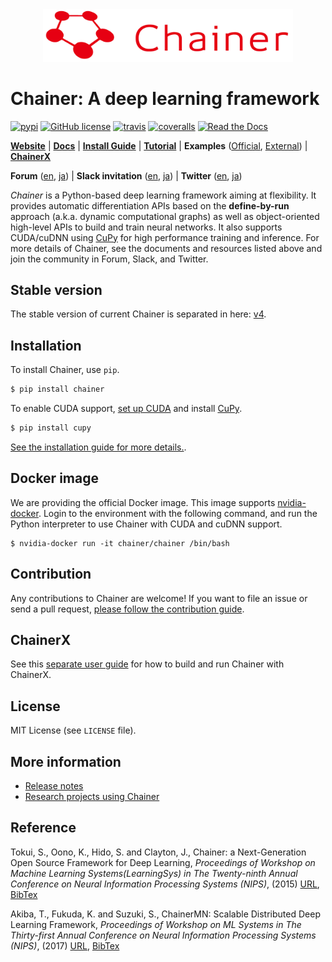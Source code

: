 <div align="center"><img src="https://raw.githubusercontent.com/chainer/chainer/master/docs/image/chainer_red_h.png" width="400"/></div>

# Chainer: A deep learning framework

[![pypi](https://img.shields.io/pypi/v/chainer.svg)](https://pypi.python.org/pypi/chainer)
[![GitHub license](https://img.shields.io/github/license/chainer/chainer.svg)](https://github.com/chainer/chainer)
[![travis](https://img.shields.io/travis/chainer/chainer/master.svg)](https://travis-ci.org/chainer/chainer)
[![coveralls](https://img.shields.io/coveralls/chainer/chainer.svg)](https://coveralls.io/github/chainer/chainer)
[![Read the Docs](https://readthedocs.org/projects/chainer/badge/?version=stable)](https://docs.chainer.org/en/stable/?badge=stable)

[**Website**](https://chainer.org/)
| [**Docs**](https://docs.chainer.org/en/stable/)
| [**Install Guide**](https://docs.chainer.org/en/stable/install.html)
| [**Tutorial**](https://docs.chainer.org/en/stable/guides/)
| **Examples** ([Official](https://github.com/chainer/chainer/tree/master/examples), [External](https://github.com/chainer-community/awesome-chainer))
| [**ChainerX**](#chainerx)

**Forum** ([en](https://groups.google.com/forum/#!forum/chainer), [ja](https://groups.google.com/forum/#!forum/chainer-jp))
| **Slack invitation** ([en](https://bit.ly/join-chainer-slack), [ja](https://bit.ly/join-chainer-jp-slack))
| **Twitter** ([en](https://twitter.com/ChainerOfficial), [ja](https://twitter.com/ChainerJP))

*Chainer* is a Python-based deep learning framework aiming at flexibility.
It provides automatic differentiation APIs based on the **define-by-run** approach (a.k.a. dynamic computational graphs) as well as object-oriented high-level APIs to build and train neural networks.
It also supports CUDA/cuDNN using [CuPy](https://github.com/cupy/cupy) for high performance training and inference.
For more details of Chainer, see the documents and resources listed above and join the community in Forum, Slack, and Twitter.

## Stable version

The stable version of current Chainer is separated in here: [v4](https://github.com/chainer/chainer/tree/v4).

## Installation

To install Chainer, use `pip`.

```sh
$ pip install chainer
```

To enable CUDA support, [set up CUDA](https://docs.nvidia.com/cuda/index.html#installation-guides) and install [CuPy](https://github.com/cupy/cupy).

```sh
$ pip install cupy
```

[See the installation guide for more details.](https://docs.chainer.org/en/stable/install.html).


## Docker image

We are providing the official Docker image.
This image supports [nvidia-docker](https://github.com/NVIDIA/nvidia-docker).
Login to the environment with the following command, and run the Python interpreter to use Chainer with CUDA and cuDNN support.

```
$ nvidia-docker run -it chainer/chainer /bin/bash
```


## Contribution

Any contributions to Chainer are welcome!
If you want to file an issue or send a pull request, [please follow the contribution guide](https://docs.chainer.org/en/stable/contribution.html).


## ChainerX

See this [separate user guide](chainerx.md) for how to build and run Chainer with ChainerX.


## License

MIT License (see `LICENSE` file).


## More information

- [Release notes](https://github.com/chainer/chainer/releases)
- [Research projects using Chainer](https://github.com/chainer/chainer/wiki/Research-projects-using-Chainer)


## Reference

Tokui, S., Oono, K., Hido, S. and Clayton, J.,
Chainer: a Next-Generation Open Source Framework for Deep Learning,
*Proceedings of Workshop on Machine Learning Systems(LearningSys) in
The Twenty-ninth Annual Conference on Neural Information Processing Systems (NIPS)*, (2015)
[URL](http://learningsys.org/papers/LearningSys_2015_paper_33.pdf), [BibTex](chainer_bibtex.txt)


Akiba, T., Fukuda, K. and Suzuki, S.,
ChainerMN: Scalable Distributed Deep Learning Framework,
*Proceedings of Workshop on ML Systems in
The Thirty-first Annual Conference on Neural Information Processing Systems (NIPS)*, (2017)
[URL](http://learningsys.org/nips17/assets/papers/paper_25.pdf), [BibTex](chainermn_bibtex.txt)
